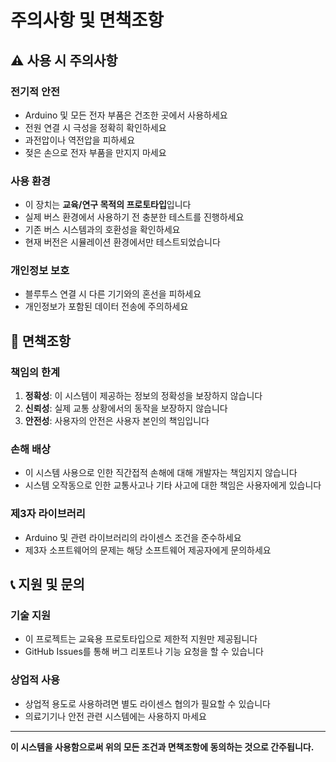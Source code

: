 # 주의사항 및 면책조항

## ⚠️ 사용 시 주의사항

### 전기적 안전

- Arduino 및 모든 전자 부품은 건조한 곳에서 사용하세요
- 전원 연결 시 극성을 정확히 확인하세요
- 과전압이나 역전압을 피하세요
- 젖은 손으로 전자 부품을 만지지 마세요

### 사용 환경

- 이 장치는 **교육/연구 목적의 프로토타입**입니다
- 실제 버스 환경에서 사용하기 전 충분한 테스트를 진행하세요
- 기존 버스 시스템과의 호환성을 확인하세요
- 현재 버전은 시뮬레이션 환경에서만 테스트되었습니다

### 개인정보 보호

- 블루투스 연결 시 다른 기기와의 혼선을 피하세요
- 개인정보가 포함된 데이터 전송에 주의하세요

## 🚫 면책조항

### 책임의 한계

1. **정확성**: 이 시스템이 제공하는 정보의 정확성을 보장하지 않습니다
2. **신뢰성**: 실제 교통 상황에서의 동작을 보장하지 않습니다
3. **안전성**: 사용자의 안전은 사용자 본인의 책임입니다

### 손해 배상

- 이 시스템 사용으로 인한 직간접적 손해에 대해 개발자는 책임지지 않습니다
- 시스템 오작동으로 인한 교통사고나 기타 사고에 대한 책임은 사용자에게 있습니다

### 제3자 라이브러리

- Arduino 및 관련 라이브러리의 라이센스 조건을 준수하세요
- 제3자 소프트웨어의 문제는 해당 소프트웨어 제공자에게 문의하세요

## 📞 지원 및 문의

### 기술 지원

- 이 프로젝트는 교육용 프로토타입으로 제한적 지원만 제공됩니다
- GitHub Issues를 통해 버그 리포트나 기능 요청을 할 수 있습니다

### 상업적 사용

- 상업적 용도로 사용하려면 별도 라이센스 협의가 필요할 수 있습니다
- 의료기기나 안전 관련 시스템에는 사용하지 마세요

---

**이 시스템을 사용함으로써 위의 모든 조건과 면책조항에 동의하는 것으로 간주됩니다.**
